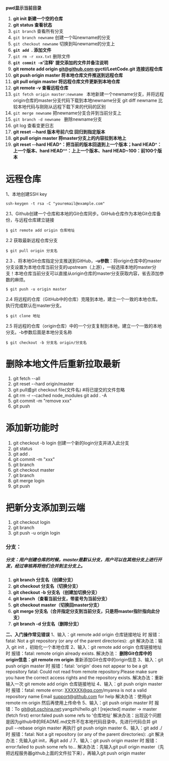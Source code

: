 **pwd显示当前目录**

1. **git init   新建一个空的仓库**
2. **git status  查看状态**
3. `git branch` 查看所有分支
4. `git branch newname` 创建一个叫newname的分支
5. `git checkout newname` 切换到叫newname的分支上
6. **`git add `. 添加文件**
7. `git rm -r xxx.txt`  删除文件
8. **`git commit -m`'注释' 提交添加的文件并备注说明**
9. **git remote add origin git@github.com:gyctl/LeetCode.git 连接远程仓库**
10. **git push origin master 将本地仓库文件推送到远程仓库**
11. **git pull origin master 将远程仓库文件更新到本地仓库**
12. **git remote -v  查看远程仓库**
13. `git fetch origin master:newname ` 本地新建一个newname分支，并将远程origin仓库的master分支代码下载到本地newname分支
    git diff newname 比较本地代码与刚刚从远程下载下来的代码的区别
14. `git merge newname` 把newname分支合并到当前分支上
15. `git branch -d newname ` 删除newname分支
16. git log 查看变更日志
17. **git reset --hard 版本号前六位 回归到指定版本**
18. **git pull origin master 将master分支上的内容拉到本地上**
19. **git reset --hard HEAD^：把当前的版本回退到上一个版本；hard HEAD^：上一个版本、hard HEAD^^：上上一个版本、hard HEAD~100：前100个版本**

# 远程仓库

1、本地创建SSH key 

```
ssh-keygen -t rsa -C "youremail@example.com"
```

2.1、Github创建一个仓库和本地的Git仓库同步。GitHub仓库作为本地Git仓库备份，与远程仓库建立链接

```
$ git remote add origin 仓库地址
```

2.2 获取最新远程仓库分支 

```
$ git pull origin 分支名
```

2.3 、将本地Git仓库指定分支推送到GitHub，**-u参数**：将origin仓库中的master分支设置为本地仓库当前分支的upstream（上游），一般选择本地的master分支！本地仓库当前分支可以直接从origin仓库的master分支获取内容，省去添加参数的麻烦。

```
$ git push -u origin master
```

2.4 将远程的仓库（GitHub中的仓库）克隆到本地，建立一个一致的本地仓库。执行完成默认在master分支。

```
$ git clone 地址
```

2.5 将远程的仓库（origin仓库）中的一个分支复制到本地，建立一个一致的本地分支。-b参数后面是本地分支名称

```
$ git checkout -b 分支名 origin/分支名
```



# 删除本地文件后重新拉取最新
1. git fetch --all   
2. git reset --hard origin/master 
3. git pull或git checkout file(文件名)
   #将已提交的文件忽略
4. git rm -r --cached node_modules
   git add . -A
5. git commit -m "remove xxx"
6. git push

# 添加新功能时
1. git checkout -b login 创建一个新的login分支并进入此分支
2. git status
3. git add .
4. git commit -m "xxx"
5. git branch
6. git checkout master
7. git branch
8. git merge login
9. git push

# 把新分支添加到云端
1. git checkout login
2. git branch
3. git push -u origin login

### 分支：

##### 分支：用户创建仓库的时候，master是默认分支，用户可以在其他分支上进行开发，经过审核再将他们合并到主分支上。

1. **git branch 分支名（创建分支）**
2. **git checkout 分支名（切换分支）**
3. **git checkout -b 分支名（创建加切换分支）**
4. **git branch（查看当前分支，带星号为当前分支）**
5. **git checkout master（切换回master分支）**
6. **git merge 分支名（合并指定分支到当前分支，只是将master指针指向此分支）**
7. **git branch -d 分支名（删除分支）**

**二、入门操作常见错误**
1、输入：git remote add origin 仓库链接地址 时
报错：fatal: Not a git repository (or any of the parent directories): .git
解决办法：输入 git init ，初始化一个本地仓库
2、输入：git remote add origin 仓库链接地址 时
报错：fatal: remote origin already exists.
解决办法：
**删除Git仓库中的origin信息：git remote rm origin**
重新添加Git仓库中的origin信息
3、输入：git push origin master 时
报错：fatal: 'origin' does not appear to be a git repository
fatal: Could not read from remote repository.Please make sure you have the correct access rights and the repository exists.
解决办法：重新输入一次 git remote add origin 仓库链接地址
4、输入：git push origin master 时
报错：fatal: remote error:
XXXXXX@qq.com/myarea is not a valid repository name Email support@github.com for help
解决办法：使用git remote rm origin 然后再使用上传命令
5、输入：git push origin master 时
报错：To git@git.oschina.net:yangzhi/hello.git
! [rejected] master -> master (fetch first)
error:faled push some refs to ‘仓库地址’
解决办法：出现这个问题是因为github中的README.md文件不在本地代码目录中。先进行代码合并 git pull --rebase origin master 再执行 git push origin master
6、输入：git add ./ 时
报错：fatal: Not a git repository (or any of the parent directories): .git
解决办法：先输入git init，再git add ./
7、输入：git push origin master 时
报错：error:failed to push some refs to...
解决办法：先输入git pull origin master（先把远程服务器github上面的文件拉下来），再输入git push origin master



